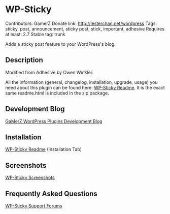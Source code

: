 # WP-Sticky
Contributors: GamerZ
Donate link: http://lesterchan.net/wordpress
Tags: sticky, post, announcement, sticky post, stick, important, adhesive
Requires at least: 2.7
Stable tag: trunk

Adds a sticky post feature to your WordPress's blog.

## Description

Modified from Adhesive by Owen Winkler.

All the information (general, changelog, installation, upgrade, usage) you need about this plugin can be found here: [WP-Sticky Readme](http://lesterchan.net/wordpress/readme/wp-sticky.html "WP-Sticky Readme").
It is the exact same readme.html is included in the zip package.

## Development Blog

[GaMerZ WordPress Plugins Development Blog](http://lesterchan.net/wordpress/ "GaMerZ WordPress Plugins Development Blog")

## Installation

[WP-Sticky Readme](http://lesterchan.net/wordpress/readme/wp-sticky.html "WP-Sticky Readme") (Installation Tab)

## Screenshots

[WP-Sticky Screenshots](http://lesterchan.net/wordpress/screenshots/browse/wp-sticky/ "WP-Sticky Screenshots")

## Frequently Asked Questions

[WP-Sticky Support Forums](http://forums.lesterchan.net/index.php?board=26.0 "WP-Sticky Support Forums")
